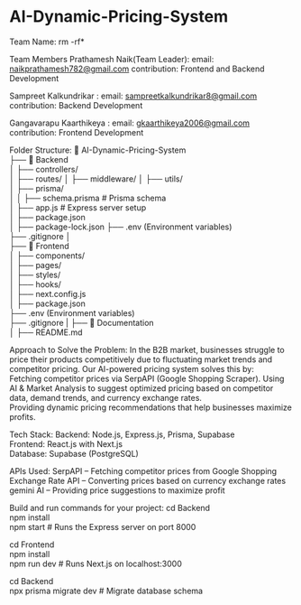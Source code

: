 # AI-Dynamic-Pricing-System
Team Name: rm -rf*

Team Members
Prathamesh Naik(Team Leader): email: naikprathamesh782@gmail.com
                              contribution: Frontend and Backend Development
                              
Sampreet Kalkundrikar       : email: sampreetkalkundrikar8@gmail.com
                              contribution: Backend Development
                              
Gangavarapu Kaarthikeya     : email: gkaarthikeya2006@gmail.com
                              contribution: Frontend Development

Folder Structure:
📂 AI-Dynamic-Pricing-System  
 ├── 📂 Backend  
 │   ├── controllers/  
 │   ├── routes/
 │   ├── middleware/
 │   ├── utils/  
 │   ├── prisma/  
 │   │   ├── schema.prisma    # Prisma schema  
 │   ├── app.js            # Express server setup  
 │   ├── package.json  
 │   ├── package-lock.json
 ├── .env (Environment variables)  
 ├── .gitignore
 │  
 ├── 📂 Frontend  
 │   ├── components/  
 │   ├── pages/  
 │   ├── styles/  
 │   ├── hooks/  
 │   ├── next.config.js  
 │   ├── package.json  
 ├── .env (Environment variables)  
 ├── .gitignore
 |
 ├── 📂 Documentation  
 │   ├── README.md  

Approach to Solve the Problem:
In the B2B market, businesses struggle to price their products competitively due to fluctuating market trends and competitor pricing. Our AI-powered pricing system solves this by:
<br>
Fetching competitor prices via SerpAPI (Google Shopping Scraper).
Using AI & Market Analysis to suggest optimized pricing based on competitor data, demand trends, and currency exchange rates.
<br>
Providing dynamic pricing recommendations that help businesses maximize profits.


Tech Stack:
Backend: Node.js, Express.js, Prisma, Supabase
<br>
Frontend: React.js with Next.js
<br>
Database: Supabase (PostgreSQL)

APIs Used:
SerpAPI – Fetching competitor prices from Google Shopping
<br>
Exchange Rate API – Converting prices based on currency exchange rates
<br>
gemini AI – Providing price suggestions to maximize profit


Build and run commands for your project:
cd Backend
<br>
npm install
<br>
npm start  # Runs the Express server on port 8000

cd Frontend
<br>
npm install
<br>
npm run dev  # Runs Next.js on localhost:3000

cd Backend
<br>
npx prisma migrate dev  # Migrate database schema





  
